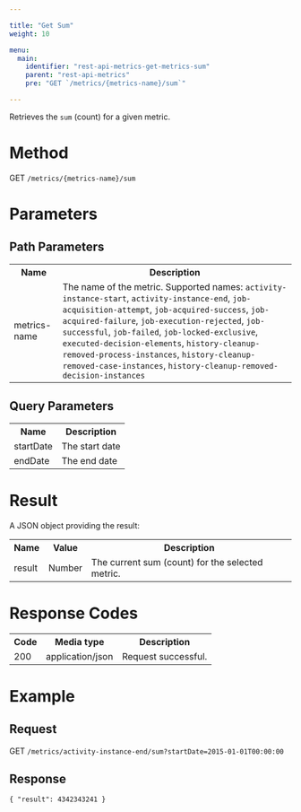 ```yaml
---

title: "Get Sum"
weight: 10

menu:
  main:
    identifier: "rest-api-metrics-get-metrics-sum"
    parent: "rest-api-metrics"
    pre: "GET `/metrics/{metrics-name}/sum`"

---
```


Retrieves the `sum` (count) for a given metric.

# Method

GET `/metrics/{metrics-name}/sum`


# Parameters

## Path Parameters

<table class="table table-striped">
  <tr>
    <th>Name</th>
    <th>Description</th>
  </tr>
  <tr>
    <td>metrics-name</td>
    <td>The name of the metric. Supported names:
      <code>activity-instance-start</code>,
      <code>activity-instance-end</code>,
      <code>job-acquisition-attempt</code>,
      <code>job-acquired-success</code>,
      <code>job-acquired-failure</code>,
      <code>job-execution-rejected</code>,
      <code>job-successful</code>,
      <code>job-failed</code>,
      <code>job-locked-exclusive</code>,
      <code>executed-decision-elements</code>,
      <code>history-cleanup-removed-process-instances</code>,
      <code>history-cleanup-removed-case-instances</code>,
      <code>history-cleanup-removed-decision-instances</code>
    </td>
  </tr>
</table>

## Query Parameters

<table class="table table-striped">
  <tr>
    <th>Name</th>
    <th>Description</th>
  </tr>
  <tr>
    <td>startDate</td>
    <td>The start date</td>
  </tr>
  <tr>
    <td>endDate</td>
    <td>The end date</td>
  </tr>
</table>


# Result

A JSON object providing the result:

<table class="table table-striped">
  <tr>
    <th>Name</th>
    <th>Value</th>
    <th>Description</th>
  </tr>
  <tr>
    <td>result</td>
    <td>Number</td>
    <td>The current sum (count) for the selected metric.</td>
  </tr>
</table>


# Response Codes


<table class="table table-striped">
  <tr>
    <th>Code</th>
    <th>Media type</th>
    <th>Description</th>
  </tr>
  <tr>
    <td>200</td>
    <td>application/json</td>
    <td>Request successful.</td>
  </tr>
</table>


# Example

## Request

GET `/metrics/activity-instance-end/sum?startDate=2015-01-01T00:00:00`

## Response

    { "result": 4342343241 }

